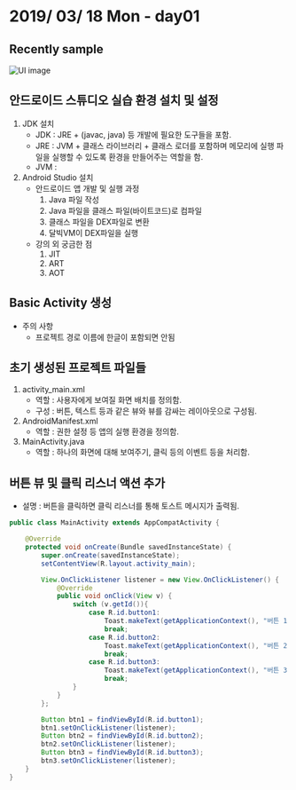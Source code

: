 # 2019/ 03/ 18 Mon - day01
## Recently sample
![UI image](https://github.com/pby2017/study-android-basic-itbank/blob/master/README_image/day01.gif)
## 안드로이드 스튜디오 실습 환경 설치 및 설정
1. JDK 설치
   * JDK : JRE + (javac, java) 등 개발에 필요한 도구들을 포함.
   * JRE : JVM + 클래스 라이브러리 + 클래스 로더를 포함하며 메모리에 실행 파일을 실행할 수 있도록 환경을 만들어주는 역할을 함.
   * JVM : 
2. Android Studio 설치
   * 안드로이드 앱 개발 및 실행 과정
     1. Java 파일 작성
     2. Java 파일을 클래스 파일(바이트코드)로 컴파일
     3. 클래스 파일을 DEX파일로 변환
     4. 달빅VM이 DEX파일을 실행
   * 강의 외 궁금한 점
     1. JIT
     2. ART
     3. AOT
## Basic Activity 생성
   * 주의 사항
     * 프로젝트 경로 이름에 한글이 포함되면 안됨
## 초기 생성된 프로젝트 파일들
   1. activity_main.xml
      * 역할 : 사용자에게 보여질 화면 배치를 정의함.
      * 구성 : 버튼, 텍스트 등과 같은 뷰와 뷰를 감싸는 레이아웃으로 구성됨.
   2. AndroidManifest.xml
      * 역할 : 권한 설정 등 앱의 실행 환경을 정의함.
   3. MainActivity.java
      * 역할 : 하나의 화면에 대해 보여주기, 클릭 등의 이벤트 등을 처리함.
## 버튼 뷰 및 클릭 리스너 액션 추가
* 설명 : 버튼을 클릭하면 클릭 리스너를 통해 토스트 메시지가 출력됨.
```java
public class MainActivity extends AppCompatActivity {

    @Override
    protected void onCreate(Bundle savedInstanceState) {
        super.onCreate(savedInstanceState);
        setContentView(R.layout.activity_main);

        View.OnClickListener listener = new View.OnClickListener() {
            @Override
            public void onClick(View v) {
                switch (v.getId()){
                    case R.id.button1:
                        Toast.makeText(getApplicationContext(), "버튼 1 선택", Toast.LENGTH_LONG).show();
                        break;
                    case R.id.button2:
                        Toast.makeText(getApplicationContext(), "버튼 2 선택", Toast.LENGTH_LONG).show();
                        break;
                    case R.id.button3:
                        Toast.makeText(getApplicationContext(), "버튼 3 선택", Toast.LENGTH_LONG).show();
                        break;
                }
            }
        };

        Button btn1 = findViewById(R.id.button1);
        btn1.setOnClickListener(listener);
        Button btn2 = findViewById(R.id.button2);
        btn2.setOnClickListener(listener);
        Button btn3 = findViewById(R.id.button3);
        btn3.setOnClickListener(listener);
    }
}
```